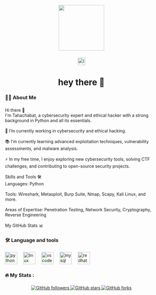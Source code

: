 <div align="center">
  <img height="150" src="https://media.giphy.com/media/M9gbBd9nbDrOTu1Mqx/giphy.gif"  />
</div>

###

<div align="center">
  <a href="https://www.instagram.com/taha_chabat/" target="_blank">
    <img src="https://img.shields.io/static/v1?message=Instagram&logo=instagram&label=&color=E4405F&logoColor=white&labelColor=&style=for-the-badge" height="25" alt="instagram logo"  />
  </a>
</div>

###

<h1 align="center">hey there 👋</h1>

###

<h3 align="left">👩‍💻  About Me</h3>

###

<p align="left">Hi there 👋<br>I'm Tahachabat, a cybersecurity expert and ethical hacker with a strong background in Python and all its essentials.<br><br>🔭 I’m currently working in cybersecurity and ethical hacking.<br><br>📚 I'm currently learning advanced exploitation techniques, vulnerability assessments, and malware analysis.<br><br>⚡ In my free time, I enjoy exploring new cybersecurity tools, solving CTF challenges, and contributing to open-source security projects.<br><br>Skills and Tools 🛠️<br>Languages: Python<br><br>Tools: Wireshark, Metasploit, Burp Suite, Nmap, Scapy, Kali Linux, and more.<br><br>Areas of Expertise: Penetration Testing, Network Security, Cryptography, Reverse Engineering<br><br>My GitHub Stats 📊</p>

###

<h3 align="left">🛠 Language and tools</h3>

###

<div align="left">
  <img src="https://cdn.jsdelivr.net/gh/devicons/devicon/icons/python/python-original.svg" height="40" alt="python logo"  />
  <img width="12" />
  <img src="https://cdn.jsdelivr.net/gh/devicons/devicon/icons/linux/linux-original.svg" height="40" alt="linux logo"  />
  <img width="12" />
  <img src="https://skillicons.dev/icons?i=vscode" height="40" alt="vscode logo"  />
  <img width="12" />
  <img src="https://cdn.jsdelivr.net/gh/devicons/devicon/icons/mysql/mysql-original.svg" height="40" alt="mysql logo"  />
  <img width="12" />
  <img src="https://cdn.jsdelivr.net/gh/devicons/devicon/icons/redhat/redhat-original.svg" height="40" alt="redhat logo"  />
</div>

###

<h3 align="left">🔥   My Stats :</h3>

### 

<div align="center">
  <a href="https://github.com/Tahachabat">
    <img src="https://img.shields.io/github/followers/Tahachabat?style=social" alt="GitHub followers" />
  </a>
  <a href="https://github.com/Tahachabat">
    <img src="https://img.shields.io/github/stars/Tahachabat?style=social" alt="GitHub stars" />
  </a>
  <a href="https://github.com/Tahachabat">
    <img src="https://img.shields.io/github/forks/Tahachabat?style=social" alt="GitHub forks" />
  </a>
</div>

###
